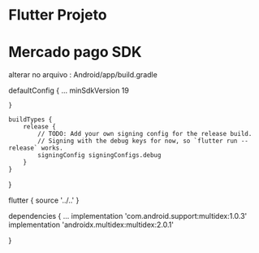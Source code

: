 # Flutter Projeto
# Mercado pago SDK 


alterar no arquivo : Android/app/build.gradle


   defaultConfig {
        ...
          minSdkVersion 19
       
    }

    buildTypes {
        release {
            // TODO: Add your own signing config for the release build.
            // Signing with the debug keys for now, so `flutter run --release` works.
            signingConfig signingConfigs.debug
        }
    }
}

flutter {
    source '../..'
}

dependencies {
    ...
    implementation 'com.android.support:multidex:1.0.3'
    implementation 'androidx.multidex:multidex:2.0.1'
   

}
